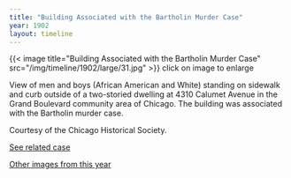 ```yaml
---
title: "Building Associated with the Bartholin Murder Case"
year: 1902
layout: timeline
---
```


{{< image title="Building Associated with the Bartholin Murder Case" src="/img/timeline/1902/large/31.jpg" >}}
click on image to enlarge

View of men and boys (African American and White) standing on sidewalk and curb outside of a two-storied dwelling at 4310 Calumet Avenue in the Grand Boulevard community area of Chicago. The building was associated with the Bartholin murder case. 

Courtesy of the Chicago Historical Society. 

[See related case](/database/204/)

[Other images from this year](/historical/timeline/1902)